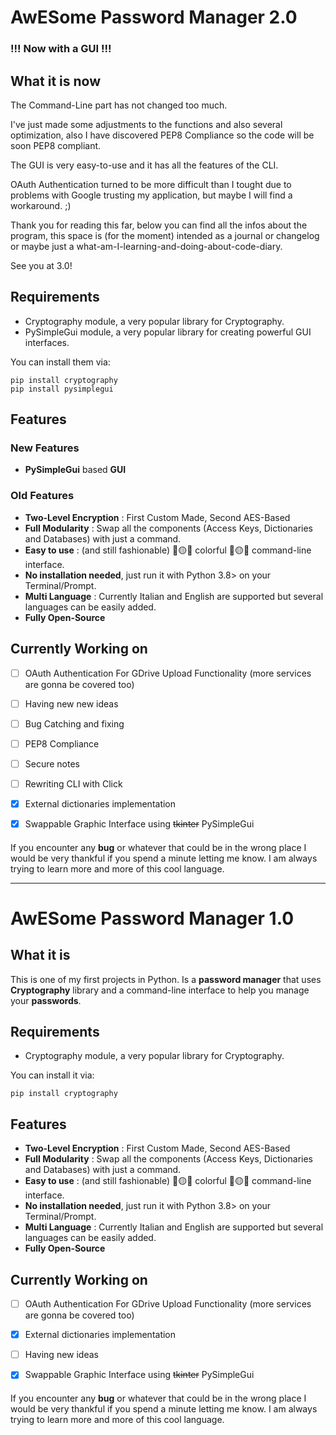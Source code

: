# AwESome Password Manager 2.0

### !!! Now with a GUI !!!

## What it is now
The Command-Line part has not changed too much. 

I've just made some adjustments to the functions and also several optimization, also I have discovered PEP8 Compliance so the code will be soon PEP8 compliant.  

The GUI is very easy-to-use and it has all the features of the CLI.  

OAuth Authentication turned to be more difficult than I tought due to problems with Google trusting my application, but maybe I will find a workaround. ;)

Thank you for reading this far, below you can find all the infos about the program, this space is (for the moment) intended as a journal or changelog or maybe just a what-am-I-learning-and-doing-about-code-diary.

See you at 3.0!

## Requirements

* Cryptography module, a very popular library for Cryptography.
* PySimpleGui module, a very popular library for creating powerful GUI interfaces.

You can install them via:
```
pip install cryptography
pip install pysimplegui
```

## Features

### New Features
* **PySimpleGui** based **GUI**

### Old Features
* **Two-Level Encryption** : First Custom Made, Second AES-Based
* **Full Modularity** : Swap all the components (Access Keys, Dictionaries and Databases)
                         with just a command.                 
* **Easy to use** : (and still fashionable) :red_circle::yellow_circle::large_blue_circle: colorful :red_circle::yellow_circle::large_blue_circle: command-line interface.
* **No installation needed**, just run it with Python 3.8> on your Terminal/Prompt.
* **Multi Language** : Currently Italian and English are supported but several languages can be easily added.
* **Fully Open-Source**

## Currently Working on
- [ ] OAuth Authentication For GDrive Upload Functionality (more services are gonna be covered too)
- [ ] Having new new ideas
- [ ] Bug Catching and fixing
- [ ] PEP8 Compliance
- [ ] Secure notes
- [ ] Rewriting CLI with Click
- [x] External dictionaries implementation
- [x] Swappable Graphic Interface using ~~tkinter~~ PySimpleGui



####
If you encounter any **bug** or whatever that could be in the wrong place I would be
very thankful if you spend a minute letting me know. I am always trying to learn
more and more of this cool language.


-----------------------------------------------------------------------------------

# AwESome Password Manager 1.0

## What it is
This is one of my first projects in Python.
Is a **password manager** that uses **Cryptography** library and a command-line interface
to help you manage your **passwords**.

## Requirements

* Cryptography module, a very popular library for Cryptography.

You can install it via:
```
pip install cryptography
```


## Features
* **Two-Level Encryption** : First Custom Made, Second AES-Based
* **Full Modularity** : Swap all the components (Access Keys, Dictionaries and Databases)
                         with just a command.                 
* **Easy to use** : (and still fashionable) :red_circle::yellow_circle::large_blue_circle: colorful :red_circle::yellow_circle::large_blue_circle: command-line interface.
* **No installation needed**, just run it with Python 3.8> on your Terminal/Prompt.
* **Multi Language** : Currently Italian and English are supported but several languages can be easily added.
* **Fully Open-Source**

## Currently Working on
- [ ] OAuth Authentication For GDrive Upload Functionality (more services are gonna be covered too)
- [x] External dictionaries implementation
- [ ] Having new ideas
- [x] Swappable Graphic Interface using ~~tkinter~~ PySimpleGui


####
If you encounter any **bug** or whatever that could be in the wrong place I would be
very thankful if you spend a minute letting me know. I am always trying to learn
more and more of this cool language.

